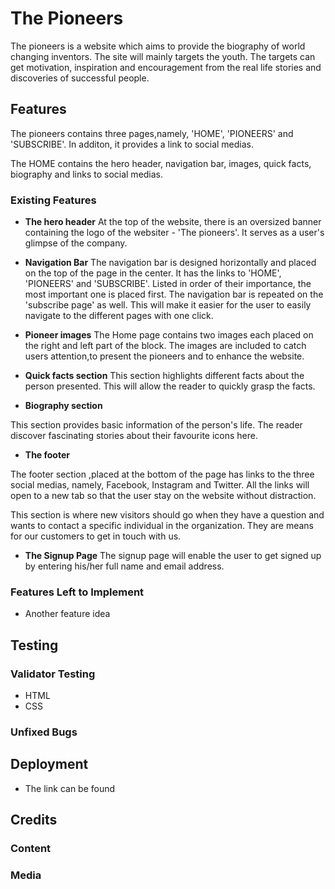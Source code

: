 # The Pioneers

The pioneers is a website which aims to provide the biography of world changing inventors. The site will mainly targets the youth. The targets can get motivation, inspiration and encouragement from the real life stories and discoveries of successful people. 


## Features
The pioneers contains three pages,namely, 'HOME', 'PIONEERS' and 'SUBSCRIBE'. In additon, it provides a link to social medias. 
 
The HOME contains the hero header, navigation bar, images, quick facts, biography and links to social medias. 


### Existing Features

- __The hero header__
At the top of the website, there is an oversized banner containing the logo of the websiter - 'The pioneers'. It serves as a user's glimpse of the company. 

- __Navigation Bar__
The navigation bar is designed horizontally and placed on the top of the page in the center.
It has the links to 'HOME', 'PIONEERS' and 'SUBSCRIBE'.  Listed in order of their importance, the most important one is placed first.
The navigation bar is repeated on the 'subscribe page' as well. This will make it easier for the user to easily navigate to the different pages with one click.  

- __Pioneer images__
The Home page contains two images each placed on the right and left part of the block. The images are included to catch users attention,to present the pioneers and to enhance the website. 

- __Quick facts section__
This section highlights different facts about the person presented. This will allow the reader to quickly grasp the facts.

- __Biography section__

This section provides basic information of the person's life. The reader discover fascinating stories about their favourite icons here. 

- __The footer__

The footer section ,placed at the bottom of the page has links to the three social medias, namely, Facebook, Instagram and Twitter. All the links will open to a new tab so that the user stay on the website without distraction.

This section is where new visitors should go when they have a question and wants to contact a specific individual in the organization. They are means for our customers to get in touch with us.

- __The Signup Page__ 
The signup page  will enable the user to get signed up by entering his/her full name and email address. 

### Features Left to Implement

- Another feature idea

## Testing 
### Validator Testing 

- HTML
- CSS
### Unfixed Bugs

## Deployment

- The link can be found 

## Credits


### Content 

### Media